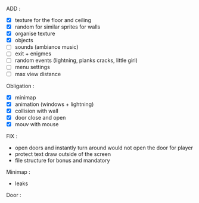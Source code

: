 ADD : 
- [X] texture for the floor and ceiling
- [X] random for similar sprites for walls
- [X] organise texture
- [X] objects
- [ ] sounds (ambiance music)
- [ ] exit + enigmes
- [ ] random events (lightning, planks cracks, little girl)
- [ ] menu settings
- [ ] max view distance

Obligation :
- [x] minimap
- [x] animation (windows + lightning)
- [x] collision with wall
- [x] door close and open
- [x] mouv with mouse

FIX :
<!-- - parsing, when search len of map need to suppr whitespace at the end -->
<!-- - Need to read directory for animation -->
<!-- - stop parsing if not valid caracter on the map -->
<!-- - Check if multiple definition of a texture incompatible -->
<!-- - Segfault when no default sprites for symbol in map -->
<!-- - makefile -->
<!-- - security on exiting the map is broken -->
<!-- - object parsing -->
<!-- - floor is by default where player spawns -->
<!-- - quit if WIN_X or WIN_Y is <= 0 -->
<!-- - check texture obligatoire (NO, SO, WE, EA) -->
<!-- - collision with hit box -->
<!-- - increase wall height -->
<!-- - texture floor and ceiling beug -->
- open doors and instantly turn around would not open the door for player
- protect text draw outside of the screen
- file structure for bonus and mandatory

Minimap : 
<!-- - if screen is too small, do not draw minimap -->
- leaks

Door :
<!-- - texture door only print the half two time -->
<!-- - opti door open -->
<!-- - door parsing -->
<!-- - doors on side of map -->
